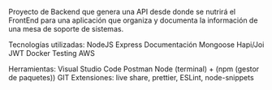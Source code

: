 Proyecto de Backend que genera una API desde donde se nutrirá el FrontEnd para una aplicación que organiza y documenta la información de una mesa de soporte de sistemas.

Tecnologías utilizadas:
NodeJS
Express
Documentación
Mongoose
Hapi/Joi
JWT
Docker
Testing
AWS

Herramientas:
Visual Studio Code
Postman
Node (terminal) + (npm (gestor de paquetes))
GIT
Extensiones: live share, prettier, ESLint, node-snippets
